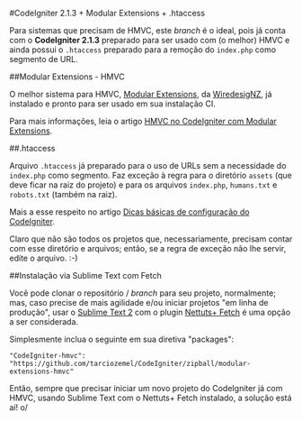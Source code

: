#CodeIgniter 2.1.3 + Modular Extensions + .htaccess

Para sistemas que precisam de HMVC, este _branch_ é o ideal, pois já conta com o **CodeIgniter 2.1.3** preparado para ser usado com (o melhor) HMVC e ainda possui o `.htaccess` preparado para a remoção do `index.php` como segmento de URL.

##Modular Extensions - HMVC

O melhor sistema para HMVC, [Modular Extensions](https://bitbucket.org/wiredesignz/codeigniter-modular-extensions-hmvc/overview), da [WiredesigNZ](http://wiredesignz.co.nz/), já instalado e pronto para ser usado em sua instalação CI.

Para mais informações, leia o artigo [HMVC no CodeIgniter com Modular Extensions](http://codeigniterbrasil.com/tutoriais/hmvc-no-codeigniter-com-modular-extensions/).

##.htaccess

Arquivo `.htaccess` já preparado para o uso de URLs sem a necessidade do `index.php` como segmento. Faz exceção à regra para o diretório `assets` (que deve ficar na raiz do projeto) e para os arquivos `index.php`, `humans.txt` e `robots.txt` (também na raiz).

Mais a esse respeito no artigo [Dicas básicas de configuração do CodeIgniter](http://codeigniterbrasil.com/dicas/dicas-basicas-configuracao-codeigniter/).

Claro que não são todos os projetos que, necessariamente, precisam contar com esse diretório e arquivos; então, se a regra de exceção não lhe servir, edite o arquivo.  :-)

##Instalação via Sublime Text com Fetch

Você pode clonar o repositório / _branch_ para seu projeto, normalmente; mas, caso precise de mais agilidade e/ou iniciar projetos "em linha de produção", usar o [Sublime Text 2](http://www.sublimetext.com/) com o plugin [Nettuts+ Fetch](http://net.tutsplus.com/articles/news/introducing-nettuts-fetch/) é uma opção a ser considerada.

Simplesmente inclua o seguinte em sua diretiva "packages":

`"CodeIgniter-hmvc": "https://github.com/tarciozemel/CodeIgniter/zipball/modular-extensions-hmvc"`

Então, sempre que precisar iniciar um novo projeto do CodeIgniter já com HMVC, usando Sublime Text com o Nettuts+ Fetch instalado, a solução está aí!  o/
